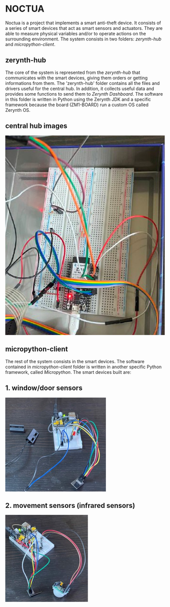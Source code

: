 # NOCTUA
Noctua is a project that implements a smart anti-theft device. It consists of a series of smart devices that act as smart sensors and actuators. They are able to measure physical variables and/or to operate actions on the surrounding environment.
The system consists in two folders: *zerynth-hub* and *micropython-client*.
## zerynth-hub
The core of the system is represented from the *zerynth-hub* that communicates with the smart devices, giving them orders or getting informations from them.
The 'zerynth-hub' folder contains all the files and drivers useful for the central hub. In addition, it collects useful data and provides some functions to send them to *Zerynth Dashboard*.
The software in this folder is written in Python using the Zerynth JDK and a specific framework because the board (ZM1-BOARD) run a custom OS called Zerynth OS.
## central hub images
![central hub](./assets/images/Zerynth.png)
## micropython-client
The rest of the system consists in the smart devices.
The software contained in *micropython-client* folder is written in another specific Python framework, called *Micropython*. 
The smart devices built are: 
## 1. window/door sensors
![window/door sensor](./assets/images/door_window.jpg)
## 2. movement sensors (infrared sensors)
![movement sensor](./assets/images/movement.jpg)